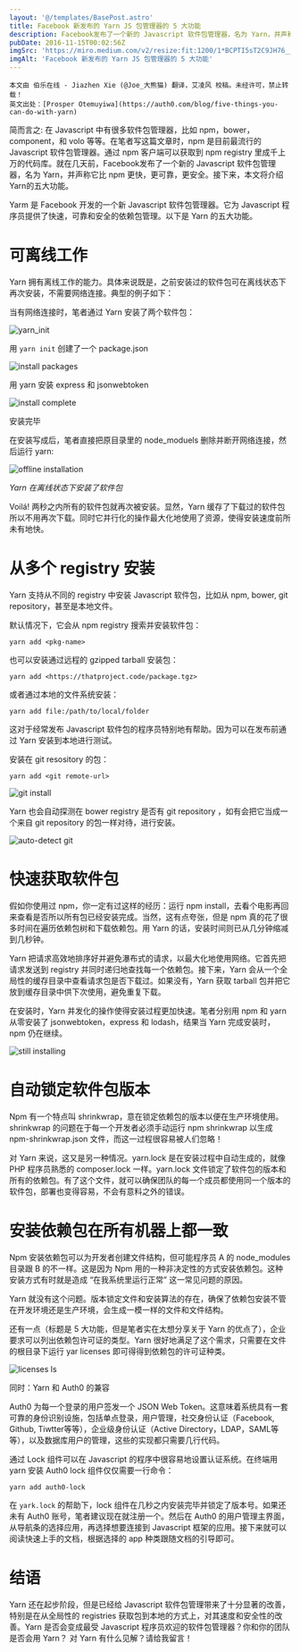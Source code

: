 ```yaml
---
layout: '@/templates/BasePost.astro'
title: Facebook 新发布的 Yarn JS 包管理器的 5 大功能
description: Facebook发布了一个新的 Javascript 软件包管理器，名为 Yarn，并声称它比 npm 更快，更可靠，更安全。接下来，本文将介绍Yarn的五大功能。
pubDate: 2016-11-15T00:02:56Z
imgSrc: 'https://miro.medium.com/v2/resize:fit:1200/1*BCPTI5sT2C9JH76__X2WUg.png'
imgAlt: 'Facebook 新发布的 Yarn JS 包管理器的 5 大功能'
---
```

```
本文由 伯乐在线 - Jiazhen Xie (@Joe_大熊猫) 翻译，艾凌风 校稿。未经许可，禁止转载！
英文出处：[Prosper Otemuyiwa](https://auth0.com/blog/five-things-you-can-do-with-yarn)
```
简而言之: 在 Javascript 中有很多软件包管理器，比如 npm，bower，component，和 volo 等等。在笔者写这篇文章时，npm 是目前最流行的 Javascript 软件包管理器。通过 npm 客户端可以获取到 npm registry 里成千上万的代码库。就在几天前，Facebook发布了一个新的 Javascript 软件包管理器，名为 Yarn，并声称它比 npm 更快，更可靠，更安全。接下来，本文将介绍Yarn的五大功能。

Yarm 是 Facebook 开发的一个新 Javascript 软件包管理器。它为 Javascript 程序员提供了快速，可靠和安全的依赖包管理。以下是 Yarn 的五大功能。

# 可离线工作

Yarn 拥有离线工作的能力。具体来说既是，之前安装过的软件包可在离线状态下再次安装，不需要网络连接。典型的例子如下：

当有网络连接时，笔者通过 Yarn 安装了两个软件包：

![yarn_init](http://jbcdn2.b0.upaiyun.com/2016/10/310b68a0dbe140bb1d5c071c7dc8a8f8.png)

用 `yarn init` 创建了一个 package.json

![install packages](http://jbcdn2.b0.upaiyun.com/2016/10/344832e308d1ddf5b11aa8e4968c0ed7.png)

用 yarn 安装 express 和 jsonwebtoken

![install complete](http://jbcdn2.b0.upaiyun.com/2016/10/816b64f70883c4efcee1603bcd7616b5.png)

安装完毕

在安装写成后，笔者直接把原目录里的 node_moduels 删除并断开网络连接，然后运行 yarn:

![offline installation](http://jbcdn2.b0.upaiyun.com/2016/10/072f76fa9577ab18429ebaf9ffc7dbf1.png)

_Yarn 在离线状态下安装了软件包_

Voilá! 两秒之内所有的软件包就再次被安装。显然，Yarn 缓存了下载过的软件包所以不用再次下载。同时它并行化的操作最大化地使用了资源，使得安装速度前所未有地快。

# 从多个 registry 安装

Yarn 支持从不同的 registry 中安装 Javascript 软件包，比如从 npm, bower, git repository，甚至是本地文件。

默认情况下，它会从 npm registry 搜索并安装软件包：

```
yarn add <pkg-name>
```

也可以安装通过远程的 gzipped tarball 安装包：

```
yarn add <https://thatproject.code/package.tgz>
```

或者通过本地的文件系统安装：

```
yarn add file:/path/to/local/folder
```

这对于经常发布 Javascript 软件包的程序员特别地有帮助。因为可以在发布前通过 Yarn 安装到本地进行测试。

安装在 git resository 的包：

```
yarn add <git remote-url>
```

![git install](http://jbcdn2.b0.upaiyun.com/2016/10/a5bc74b70f7bbdc5869c061e48ed2991.png)

Yarn 也会自动探测在 bower registry 是否有 git repository ，如有会把它当成一个来自 git repository 的包一样对待，进行安装。

![auto-detect git](http://jbcdn2.b0.upaiyun.com/2016/10/6653719fc69d9876640d5a86725a29d1.png)

# 快速获取软件包

假如你使用过 npm，你一定有过这样的经历：运行 npm install，去看个电影再回来查看是否所以所有包已经安装完成。当然，这有点夸张，但是 npm 真的花了很多时间在遍历依赖包树和下载依赖包。用 Yarn 的话，安装时间则已从几分钟缩减到几秒钟。

Yarn 把请求高效地排序好并避免瀑布式的请求，以最大化地使用网络。它首先把请求发送到 registry 并同时递归地查找每一个依赖包。接下来，Yarn 会从一个全局性的缓存目录中查看请求包是否下载过。如果没有，Yarn 获取 tarball 包并把它放到缓存目录中供下次使用，避免重复下载。

在安装时，Yarn 并发化的操作使得安装过程更加快速。笔者分别用 npm 和 yarn 从零安装了 jsonwebtoken，express 和 lodash，结果当 Yarn 完成安装时，npm 仍在继续。

![still installing](https://cdn.auth0.com/blog/blog/yarn-npm-compare.png)

# 自动锁定软件包版本

Npm 有一个特点叫 shrinkwrap，意在锁定依赖包的版本以便在生产环境使用。shrinkwrap 的问题在于每一个开发者必须手动运行 npm shrinkwrap 以生成 npm-shrinkwrap.json 文件，而这一过程很容易被人们忽略！

对 Yarn 来说，这又是另一种情况。yarn.lock 是在安装过程中自动生成的，就像 PHP 程序员熟悉的 composer.lock 一样。yarn.lock 文件锁定了软件包的版本和所有的依赖包。有了这个文件，就可以确保团队的每一个成员都使用同一个版本的软件包，部署也变得容易，不会有意料之外的错误。

# 安装依赖包在所有机器上都一致

Npm 安装依赖包可以为开发者创建文件结构，但可能程序员 A 的 node_modules 目录跟 B 的不一样。这是因为 Npm 用的一种非决定性的方式安装依赖包。这种安装方式有时就是造成 “在我系统里运行正常” 这一常见问题的原因。

Yarn 就没有这个问题。版本锁定文件和安装算法的存在，确保了依赖包安装不管在开发环境还是生产环境，会生成一模一样的文件和文件结构。

还有一点（标题是 5 大功能，但是笔者实在太想分享关于 Yarn 的优点了），企业要求可以列出依赖包许可证的类型。Yarn 很好地满足了这个需求，只需要在文件的根目录下运行 yar licenses 即可得得到依赖包的许可证种类。

![licenses ls](http://jbcdn2.b0.upaiyun.com/2016/10/ced8ed15073511fb5d53e28a8800a9e5.png)

同时：Yarn 和 Auth0 的兼容

Auth0 为每一个登录的用户签发一个 JSON Web Token。这意味着系统具有一套可靠的身份识别设施，包括单点登录，用户管理，社交身份认证（Facebook, Github, Tiwtter等等），企业级身份认证（Active Directory，LDAP，SAML等等），以及数据库用户的管理，这些的实现都只需要几行代码。

通过 Lock 组件可以在 Javascript 的程序中很容易地设置认证系统。在终端用 yarn 安装 Auth0 lock 组件仅仅需要一行命令：

```
yarn add auth0-lock
```

在 `yark.lock` 的帮助下，lock 组件在几秒之内安装完毕并锁定了版本号。如果还未有 Auth0 账号，笔者建议现在就注册一个。然后在 Auth0 的用户管理主界面，从导航条的选择应用，再选择想要连接到 Javascript 框架的应用。接下来就可以阅读快速上手的文档，根据选择的 app 种类跟随文档的引导即可。

# 结语

Yarn 还在起步阶段，但是已经给 Javascript 软件包管理带来了十分显著的改善，特别是在从全局性的 registries 获取包到本地的方式上，对其速度和安全性的改善。Yarn 是否会变成最受 Javascript 程序员欢迎的软件包管理器？你和你的团队是否会用 Yarn？ 对 Yarn 有什么见解？请给我留言！
